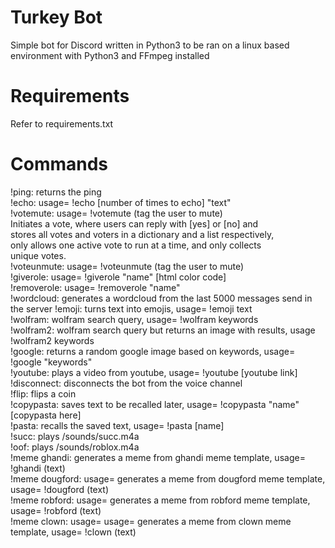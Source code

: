 # Turkey Bot
Simple bot for Discord written in Python3 to be ran on a linux based environment with Python3 and FFmpeg installed
# Requirements
Refer to requirements.txt
# Commands
!ping: returns the ping  
!echo: usage= !echo [number of times to echo] "text"  
!votemute: usage= !votemute (tag the user to mute)  
           Initiates a vote, where users can reply with [yes] or [no] and  
           stores all votes and voters in a dictionary and a list respectively,  
           only allows one active vote to run at a time, and only collects  
           unique votes.  
!voteunmute: usage= !voteunmute (tag the user to mute)  
!giverole: usage= !giverole "name" [html color code]  
!removerole: usage= !removerole "name"  
!wordcloud: generates a wordcloud from the last 5000 messages send in the server 
!emoji: turns text into emojis, usage= !emoji text  
!wolfram: wolfram search  query, usage= !wolfram keywords  
!wolfram2: wolfram search query but returns an image with results, usage !wolfram2 keywords  
!google: returns a random google image based on keywords, usage= !google "keywords"  
!youtube: plays a video from youtube, usage= !youtube [youtube link]  
!disconnect: disconnects the bot from the voice channel  
!flip: flips a coin  
!copypasta: saves text to be recalled later, usage= !copypasta "name" [copypasta here]  
!pasta: recalls the saved text, usage= !pasta [name]  
!succ: plays /sounds/succ.m4a  
!oof: plays /sounds/roblox.m4a  
!meme ghandi: generates a meme from ghandi meme template, usage= !ghandi (text)  
!meme dougford: usage= generates a meme from dougford meme template, usage= !dougford (text)  
!meme robford: usage= generates a meme from robford meme template, usage= !robford (text)   
!meme clown: usage= usage= generates a meme from clown meme template, usage= !clown (text)  
